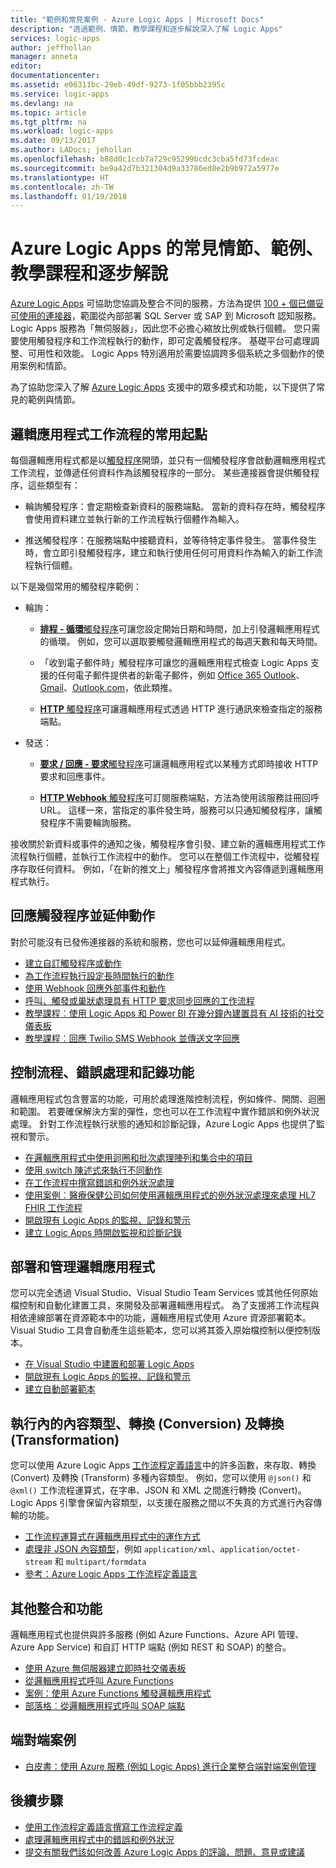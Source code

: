 ```yaml
---
title: "範例和常見案例 - Azure Logic Apps | Microsoft Docs"
description: "透過範例、情節、教學課程和逐步解說深入了解 Logic Apps"
services: logic-apps
author: jeffhollan
manager: anneta
editor: 
documentationcenter: 
ms.assetid: e06311bc-29eb-49df-9273-1f05bbb2395c
ms.service: logic-apps
ms.devlang: na
ms.topic: article
ms.tgt_pltfrm: na
ms.workload: logic-apps
ms.date: 09/13/2017
ms.author: LADocs; jehollan
ms.openlocfilehash: b88d0c1ccb7a729c95299bcdc3cba5fd73fcdeac
ms.sourcegitcommit: be9a42d7b321304d9a33786ed8e2b9b972a5977e
ms.translationtype: HT
ms.contentlocale: zh-TW
ms.lasthandoff: 01/19/2018
---
```

# <a name="common-scenarios-examples-tutorials-and-walkthroughs-for-azure-logic-apps"></a>Azure Logic Apps 的常見情節、範例、教學課程和逐步解說

[Azure Logic Apps](../logic-apps/logic-apps-overview.md) 可協助您協調及整合不同的服務，方法為提供 [100 + 個已備妥可使用的連接器](../connectors/apis-list.md)，範圍從內部部署 SQL Server 或 SAP 到 Microsoft 認知服務。 Logic Apps 服務為「無伺服器」，因此您不必擔心縮放比例或執行個體。 您只需要使用觸發程序和工作流程執行的動作，即可定義觸發程序。 基礎平台可處理調整、可用性和效能。 Logic Apps 特別適用於需要協調跨多個系統之多個動作的使用案例和情節。

為了協助您深入了解 [Azure Logic Apps](../logic-apps/logic-apps-overview.md) 支援中的眾多模式和功能，以下提供了常見的範例與情節。

## <a name="popular-starting-points-for-logic-app-workflows"></a>邏輯應用程式工作流程的常用起點

每個邏輯應用程式都是以[觸發程序](../logic-apps/logic-apps-overview.md#logic-app-concepts)開頭，並只有一個觸發程序會啟動邏輯應用程式工作流程，並傳遞任何資料作為該觸發程序的一部分。 某些連接器會提供觸發程序，這些類型有：

* 輪詢觸發程序：會定期檢查新資料的服務端點。 當新的資料存在時，觸發程序會使用資料建立並執行新的工作流程執行個體作為輸入。

* 推送觸發程序：在服務端點中接聽資料，並等待特定事件發生。 當事件發生時，會立即引發觸發程序，建立和執行使用任何可用資料作為輸入的新工作流程執行個體。

以下是幾個常用的觸發程序範例：

* 輪詢： 

  * [**排程 - 循環**觸發程序](../connectors/connectors-native-recurrence.md)可讓您設定開始日期和時間，加上引發邏輯應用程式的循環。 
  例如，您可以選取要觸發邏輯應用程式的每週天數和每天時間。

  * 「收到電子郵件時」觸發程序可讓您的邏輯應用程式檢查 Logic Apps 支援的任何電子郵件提供者的新電子郵件，例如 [Office 365 Outlook](../connectors/connectors-create-api-office365-outlook.md)、[Gmail](https://docs.microsoft.com/connectors/gmail/)、[Outlook.com](https://docs.microsoft.com/connectors/outlook/)，依此類推。

  * [**HTTP** 觸發程序](../connectors/connectors-native-http.md)可讓邏輯應用程式透過 HTTP 進行通訊來檢查指定的服務端點。
  
* 發送：

  * [**要求 / 回應 - 要求**觸發程序](../connectors/connectors-native-reqres.md)可讓邏輯應用程式以某種方式即時接收 HTTP 要求和回應事件。

  * [**HTTP Webhook** 觸發程序](../connectors/connectors-native-webhook.md)可訂閱服務端點，方法為使用該服務註冊回呼 URL。 
  這樣一來，當指定的事件發生時，服務可以只通知觸發程序，讓觸發程序不需要輪詢服務。

接收關於新資料或事件的通知之後，觸發程序會引發、建立新的邏輯應用程式工作流程執行個體，並執行工作流程中的動作。 您可以在整個工作流程中，從觸發程序存取任何資料。 例如，「在新的推文上」觸發程序會將推文內容傳遞到邏輯應用程式執行。 

## <a name="respond-to-triggers-and-extend-actions"></a>回應觸發程序並延伸動作

對於可能沒有已發佈連接器的系統和服務，您也可以延伸邏輯應用程式。

* [建立自訂觸發程序或動作](../logic-apps/logic-apps-create-api-app.md)
* [為工作流程執行設定長時間執行的動作](../logic-apps/logic-apps-create-api-app.md)
* [使用 Webhook 回應外部事件和動作](../logic-apps/logic-apps-create-api-app.md)
* [呼叫、觸發或巢狀處理具有 HTTP 要求同步回應的工作流程](../logic-apps/logic-apps-http-endpoint.md)
* [教學課程︰使用 Logic Apps 和 Power BI 在幾分鐘內建置具有 AI 技術的社交儀表板](http://aka.ms/logicappsdemo)
* [教學課程︰回應 Twilio SMS Webhook 並傳送文字回應](https://channel9.msdn.com/Blogs/Windows-Azure/Azure-Logic-Apps-Walkthrough-Webhook-Functions-and-an-SMS-Bot)

## <a name="control-flow-error-handling-and-logging-capabilities"></a>控制流程、錯誤處理和記錄功能

邏輯應用程式包含豐富的功能，可用於處理進階控制流程，例如條件、開關、迴圈和範圍。 若要確保解決方案的彈性，您也可以在工作流程中實作錯誤和例外狀況處理。 針對工作流程執行狀態的通知和診斷記錄，Azure Logic Apps 也提供了監視和警示。

* [在邏輯應用程式中使用迴圈和批次處理陣列和集合中的項目](../logic-apps/logic-apps-loops-and-scopes.md)
* [使用 switch 陳述式來執行不同動作](../logic-apps/logic-apps-switch-case.md)
* [在工作流程中撰寫錯誤和例外狀況處理](../logic-apps/logic-apps-exception-handling.md)
* [使用案例︰醫療保健公司如何使用邏輯應用程式的例外狀況處理來處理 HL7 FHIR 工作流程](../logic-apps/logic-apps-scenario-error-and-exception-handling.md)
* [開啟現有 Logic Apps 的監視、記錄和警示](../logic-apps/logic-apps-monitor-your-logic-apps.md)
* [建立 Logic Apps 時開啟監視和診斷記錄](../logic-apps/logic-apps-monitor-your-logic-apps-oms.md)

## <a name="deploy-and-manage-logic-apps"></a>部署和管理邏輯應用程式

您可以完全透過 Visual Studio、Visual Studio Team Services 或其他任何原始檔控制和自動化建置工具，來開發及部署邏輯應用程式。 為了支援將工作流程與相依連線部署在資源範本中的功能，邏輯應用程式使用 Azure 資源部署範本。 Visual Studio 工具會自動產生這些範本，您可以將其簽入原始檔控制以便控制版本。

* [在 Visual Studio 中建置和部署 Logic Apps](../logic-apps/logic-apps-deploy-from-vs.md)
* [開啟現有 Logic Apps 的監視、記錄和警示](../logic-apps/logic-apps-monitor-your-logic-apps.md)
* [建立自動部署範本](../logic-apps/logic-apps-create-deploy-template.md)

## <a name="content-types-conversions-and-transformations-within-a-run"></a>執行內的內容類型、轉換 (Conversion) 及轉換 (Transformation)

您可以使用 Azure Logic Apps [工作流程定義語言](http://aka.ms/logicappsdocs)中的許多函數，來存取、轉換 (Convert) 及轉換 (Transform) 多種內容類型。 例如，您可以使用 `@json()` 和 `@xml()` 工作流程運算式，在字串、JSON 和 XML 之間進行轉換 (Convert)。 Logic Apps 引擎會保留內容類型，以支援在服務之間以不失真的方式進行內容傳輸的功能。

* [工作流程運算式在邏輯應用程式中的運作方式](../logic-apps/logic-apps-author-definitions.md)
* [處理非 JSON 內容類型](../logic-apps/logic-apps-content-type.md)，例如 `application/xml`、`application/octet-stream` 和 `multipart/formdata`
* [參考：Azure Logic Apps 工作流程定義語言](http://aka.ms/logicappsdocs)

## <a name="other-integrations-and-capabilities"></a>其他整合和功能

邏輯應用程式也提供與許多服務 (例如 Azure Functions、Azure API 管理、Azure App Service) 和自訂 HTTP 端點 (例如 REST 和 SOAP) 的整合。

* [使用 Azure 無伺服器建立即時社交儀表板](../logic-apps/logic-apps-scenario-social-serverless.md)
* [從邏輯應用程式呼叫 Azure Functions](../logic-apps/logic-apps-azure-functions.md)
* [案例：使用 Azure Functions 觸發邏輯應用程式](../logic-apps/logic-apps-scenario-function-sb-trigger.md)
* [部落格︰從邏輯應用程式呼叫 SOAP 端點](https://blogs.msdn.microsoft.com/logicapps/2016/04/07/using-soap-services-with-logic-apps/)

## <a name="end-to-end-scenarios"></a>端對端案例

* [白皮書：使用 Azure 服務 (例如 Logic Apps) 進行企業整合端對端案例管理](https://aka.ms/enterprise-integration-e2e-case-management-utilities-logic-apps)

## <a name="next-steps"></a>後續步驟

* [使用工作流程定義語言撰寫工作流程定義](../logic-apps/logic-apps-author-definitions.md)
* [處理邏輯應用程式中的錯誤和例外狀況](../logic-apps/logic-apps-exception-handling.md)
* [提交有關我們該如何改善 Azure Logic Apps 的評論、問題、意見或建議](https://feedback.azure.com/forums/287593-logic-apps)